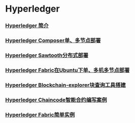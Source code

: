 # Hyperledger

### [Hyperledger 简介](https://github.com/YellowBull/Hyperledger/tree/master/AboutHyperledger)
### [Hyperledger Composer单、多节点部署](https://github.com/YellowBull/Hyperledger/tree/master/Composer)
### [Hyperledger Sawtooth分布式部署](https://github.com/YellowBull/Hyperledger/tree/master/Sawtooth)
### [Hyperledger Fabric在Ubuntu下单、多机多节点部署](https://github.com/YellowBull/Hyperledger/tree/master/Ubuntu)
### [Hyperledger Blockchain-explorer块查询工具搭建](https://github.com/YellowBull/Hyperledger/tree/master/blockchain-explorer)
### [Hyperledger Chaincode智能合约编写案例](https://github.com/YellowBull/Hyperledger/tree/master/chaincode)
### [Hyperledger Fabric简单实例](https://github.com/YellowBull/Hyperledger/tree/master/fabric-samples)
